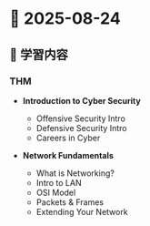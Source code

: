 # 📅 2025-08-24

## 📝 学習内容
### THM
- **Introduction to Cyber Security**  
  - Offensive Security Intro
  - Defensive Security Intro
  - Careers in Cyber

- **Network Fundamentals**  
  - What is Networking?
  - Intro to LAN
  - OSI Model
  - Packets & Frames
  - Extending Your Network
  
